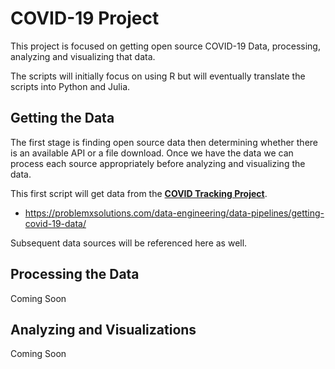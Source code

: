 # COVID-19 Project
This project is focused on getting open source COVID-19 Data, processing, analyzing and visualizing that data.

The scripts will initially focus on using R but will eventually translate the scripts into Python and Julia.

## Getting the Data
The first stage is finding open source data then determining whether there is an available API or a file download.  Once we have the data we can process each source appropriately before analyzing and visualizing the data.

This first script will get data from the **[COVID Tracking Project](https://covidtracking.com/data/api)**.
* https://problemxsolutions.com/data-engineering/data-pipelines/getting-covid-19-data/

Subsequent data sources will be referenced here as well.

## Processing the Data
Coming Soon

## Analyzing and Visualizations
Coming Soon
